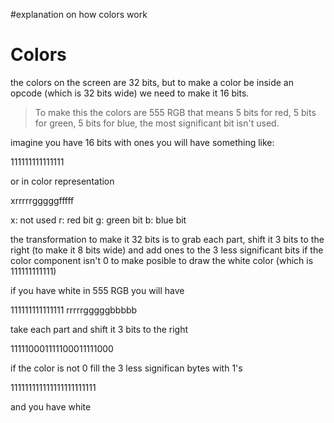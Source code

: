 #explanation on how colors work
# Colors #

the colors on the screen are 32 bits, but to make a color be inside an opcode (which is 32 bits wide) we need to make it 16 bits.
> To make this the colors are 555 RGB that means 5 bits for red, 5 bits for green, 5 bits for blue, the most significant bit isn't used.

imagine you have 16 bits with ones you will have something like:

111111111111111

or in color representation

xrrrrrgggggfffff

x: not used
r: red bit
g: green bit
b: blue bit

the transformation to make it 32 bits is to grab each part, shift it 3 bits to the right (to make it 8 bits wide) and add ones to the 3 less significant bits if the color component isn't 0 to make posible to draw the white color (which is 111111111111)

if you have white in 555 RGB you will have

111111111111111
rrrrrgggggbbbbb

take each part and shift it 3 bits to the right

111110001111100011111000

if the color is not 0 fill the 3 less significan bytes with 1's

111111111111111111111111

and you have white